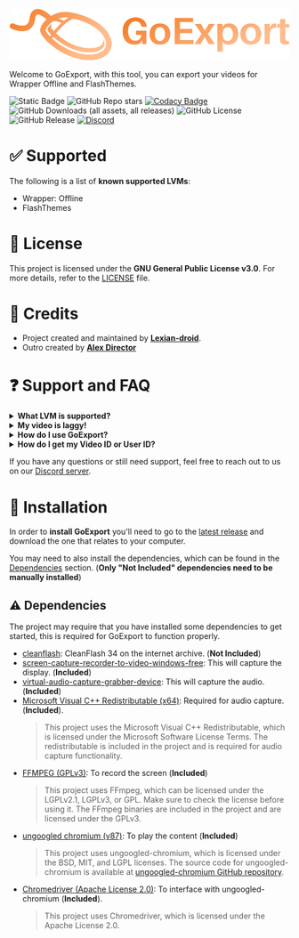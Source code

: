 <p align="center">
  <img src="assets/logo.svg" alt="Logo">
</p>

Welcome to GoExport, with this tool, you can export your videos for Wrapper Offline and FlashThemes.

![Static Badge](https://img.shields.io/badge/status-development-orange?cacheBuster=true)
![GitHub Repo stars](https://img.shields.io/github/stars/GoExport/GoExport?cacheBuster=true)
[![Codacy Badge](https://app.codacy.com/project/badge/Grade/5f3d2b64b62c4d129c8d0c3ba2e8c5cd)](https://app.codacy.com/gh/GoExport/GoExport/dashboard?utm_source=gh&utm_medium=referral&utm_content=&utm_campaign=Badge_grade)
![GitHub Downloads (all assets, all releases)](https://img.shields.io/github/downloads/GoExport/GoExport/total?cacheBuster=true)
![GitHub License](https://img.shields.io/github/license/GoExport/GoExport?cacheBuster=true)
![GitHub Release](https://img.shields.io/github/v/release/GoExport/GoExport?include_prereleases&cacheBuster=true)
[![Discord](https://img.shields.io/badge/Discord-%235865F2.svg?style=for-the-badge&logo=discord&logoColor=white)](https://discord.gg/ejwJYtQDrS)

# ✅ Supported

The following is a list of **known supported LVMs**:

- Wrapper: Offline
- FlashThemes

# 📜 License

This project is licensed under the **GNU General Public License v3.0**. For more details, refer to the [LICENSE](LICENSE) file.

# 👤 Credits

- Project created and maintained by [**Lexian-droid**](https://github.com/Lexian-droid).
- Outro created by [**Alex Director**](https://www.youtube.com/@AlexDirector)

# ❓ Support and FAQ

<details>
  <summary><strong>What LVM is supported?</strong></summary>

The following is a list of **known supported LVMs**:

- Wrapper: Offline (aka "Local")
- FlashThemes (aka "FT")

</details>

<details>
  <summary><strong>My video is laggy!</strong></summary>

Assuming you have a decent computer, this is simply an issue with Flash and is normal and not related to GoExport. The original GoAnimate exporter was also laggy.

</details>

<details>
  <summary><strong>How do I use GoExport?</strong></summary>

Simply watch the [**official video tutorial**](https://youtu.be/Cen69Mp5T4E) on how to use GoExport. It will guide you through the process of exporting your videos.

</details>

<details>
  <summary><strong>How do I get my Video ID or User ID?</strong></summary>

Simply watch the [**guide video**](https://youtu.be/YpbHqPGz4co) on how to get your Video ID or User ID. It will guide you through the process of finding your IDs or user ids.

</details>

If you have any questions or still need support, feel free to reach out to us on our [Discord server](https://discord.gg/ejwJYtQDrS).

# 📂 Installation

In order to **install GoExport** you'll need to go to the [latest release](https://github.com/GoExport/GoExport/releases/latest) and download the one that relates to your computer.

You may need to also install the dependencies, which can be found in the [Dependencies](https://github.com/GoExport/GoExport?tab=readme-ov-file#%EF%B8%8F-dependencies) section. (**Only "Not Included" dependencies need to be manually installed**)

## ⚠️ Dependencies

The project may require that you have installed some dependencies to get started, this is required for GoExport to function properly.

- [cleanflash](https://web.archive.org/web/20241221081401/https://cdn.cleanflash.org/CleanFlash_34.0.0.308_Installer.exe): CleanFlash 34 on the internet archive. (**Not Included**)
- [screen-capture-recorder-to-video-windows-free](https://github.com/rdp/screen-capture-recorder-to-video-windows-free/releases/latest): This will capture the display. (**Included**)
- [virtual-audio-capture-grabber-device](https://github.com/rdp/virtual-audio-capture-grabber-device): This will capture the audio. (**Included**)
- [Microsoft Visual C++ Redistributable (x64)](https://www.microsoft.com/en-us/download/details.aspx?id=26999): Required for audio capture. (**Included**).
  > This project uses the Microsoft Visual C++ Redistributable, which is licensed under the Microsoft Software License Terms. The redistributable is included in the project and is required for audio capture functionality.
- [FFMPEG (GPLv3)](https://github.com/BtbN/FFmpeg-Builds): To record the screen (**Included**)
  > This project uses FFmpeg, which can be licensed under the LGPLv2.1, LGPLv3, or GPL. Make sure to check the license before using it. The FFmpeg binaries are included in the project and are licensed under the GPLv3.
- [ungoogled chromium (v87)](https://ungoogled-software.github.io/ungoogled-chromium-binaries/releases/windows/64bit/87.0.4280.141-1): To play the content (**Included**)
  > This project uses ungoogled-chromium, which is licensed under the BSD, MIT, and LGPL licenses. The source code for ungoogled-chromium is available at [ungoogled-chromium GitHub repository](https://github.com/ungoogled-software/ungoogled-chromium).
- [Chromedriver (Apache License 2.0)](https://chromedriver.chromium.org/downloads): To interface with ungoogled-chromium (**Included**).
  > This project uses Chromedriver, which is licensed under the Apache License 2.0.
